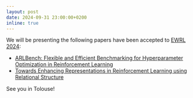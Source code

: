 ```yaml
---
layout: post
date: 2024-09-31 23:00:00+0200
inline: true
---
```


We will be presenting the following papers have been accepted to [EWRL 2024](https://ewrl.wordpress.com/ewrl17-2024/):
* [ARLBench: Flexible and Efficient Benchmarking for Hyperparameter Optimization in Reinforcement Learning](https://arxiv.org/abs/2409.18827)
* [Towards Enhancing Representations in Reinforcement Learning using Relational Structure](https://openreview.net/forum?id=x60cH4KDRv)

See you in Tolouse!